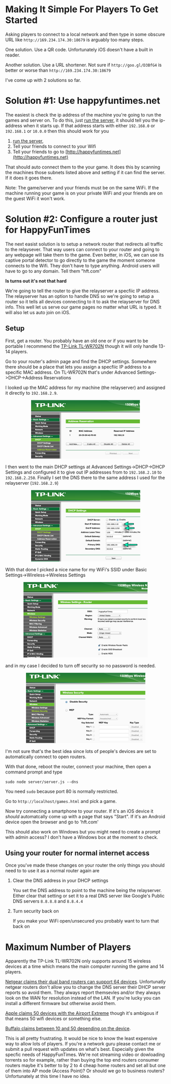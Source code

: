 Making It Simple For Players To Get Started
===========================================

Asking players to connect to a local network and then type in some obscure URL like
`http://169.234.174.30:18679` is arguably too many steps.

One solution. Use a QR code. Unfortunately iOS doesn't have a built in reader.

Another solution. Use a URL shortener. Not sure if `http://goo.gl/D3BfG4` is better or
worse than `http://169.234.174.30:18679`

I've come up with 2 solutions so far.

Solution #1: Use happyfuntimes.net
==================================

The easiest is check the ip address of the machine you're going to run the games
and server on. To do this, just [run the server](../README.md#running-the-examples),
it should tell you the ip-address when it starts up. If that address starts with
either `192.168.0` or `192.168.1` or `10.0.0` then this should work for you

1.  [run the server](../README.md#running-the-examples),
2.  Tell your friends to connect to your Wifi
3.  Tell your friends to go to [http://happyfuntimes.net](http://happyfuntimes.net)

That should auto connect them to the your game. It does this by scanning
the machines those subnets listed above and setting if it can find the server.
If it does it goes there.

Note: The game/server and your friends must be on the same WiFi. If the machine
running your game is on your private WiFi and your friends are on the guest WiFi
it won't work.

Solution #2: Configure a router just for HappyFunTimes
======================================================

The next easist solution is to setup a network router that redirects all traffic
to the relaysever. That way users can connect to your router and going to any webpage
will take them to the game. Even better, in iOS, we can use its captive portal
detector to go directly to the game the moment someone connects to the Wifi.
They don't have to type anything. Android users will have to go to any domain.
Tell them "hft.com"

**Is turns out it's not that hard**

We're going to tell the router to give the relayserver a specfiic IP address.
The relayserver has an option to handle DNS so we're going to setup a router
so it tells all devices connecting to it to ask the relayserver for DNS info.
This well let us serve our game pages no matter what URL is typed. It will
also let us auto join on iOS.

Setup
-----

First, get a router. You probably have an old one or if you want to be portable I
recommend the [TP-Link TL-WR702N](http://google.com/#q=TP-Link+TL-WR702N) though
it will only handle 13-14 players.

Go to your router's admin page and find the DHCP settings. Somewhere there
should be a place that lets you assign a specfiic IP address to a specific MAC
address. On TL-WR702N that's under Advanced Settings->DHCP->Address Reservations

I looked up the MAC address for my machine (the relayserver) and assigned it
directly to `192.168.2.9`.

<div style="text-align: center;"><a href="images/router-address-reservation.png"><img width="342" height="184" src="images/router-address-reservation.png"></a></div>

I then went to the main DHCP settings at Advanced Settings->DHCP->DHCP Settings and
configured it to give out IP addresses from to `192.168.2.10` to `192.168.2.250`.
Finally I set the DNS there to the same address I used for the relayserver
(`192.168.2.9`)

<div style="text-align: center;"><a href="images/router-dhcp-settings.png"><img width="343" height="224" src="images/router-dhcp-settings.png"></a></div>

With that done I picked a nice name for my WiFi's SSID under
Basic Settings->Wireless->Wireless Settings

<div style="text-align: center;"><a href="images/router-wifi-settings.png"><img width="390" height="237" src="images/router-wifi-settings.png"></a></div>

and in my case I decided to turn off security so no password is needed.

<div style="text-align: center;"><a href="images/router-wifi-security.png"><img width="375" height="221" src="images/router-wifi-security.png"></a></div>

I'm not sure that's the best idea since lots of people's devices are set to automatically
connect to open routers.

With that done, reboot the router, connect your machine, then open a command prompt
and type

    sudo node server/server.js --dns

You need `sudo` because port 80 is normally restricted.

Go to `http://localhost/games.html` and pick a game.

Now try connecting a smartphone to your router. If it's an iOS device it *should*
automatcally come up with a page that says "Start". If it's an Android device
open the browser and go to 'hft.com'

This should also work on Windows but you might need to create a prompt with admin
access? I don't have a Windows box at the moment to check.

Using your router for normal internet access
--------------------------------------------

Once you've made these changes on your router the only things you should need to
to use it as a normal router again are

1.  Clear the DNS address in your DHCP settings

    You set the DNS address to point to the machine being the relayserver. Either
    clear that setting or set it to a real DNS server like Google's Public DNS servers
    `8.8.8.8` and `8.8.4.4`

2.  Turn security back on

    If you make your WiFi open/unsecured you probably want to turn that back on

Maximum Number of Players
=========================

Apparently the TP-Link TL-WR702N only supports around 15 wireless devices at a time which
means the main computer running the game and 14 players.

[Netgear claims their dual band routers can support 64 devices](http://kb.netgear.com/app/answers/detail/a_id/24043/~/how-many-clients-can-you-connect-wirelessly-to-a-netgear-router%3F).
Unfortunatly netgear routers don't allow you to change the DNS server their DHCP server reports
so avoid them. They always report themsevles and/or they always look on the WAN for resolution
instead of the LAN. If you're lucky you can install a different firmware but otherwise avoid them.

[Apple claims 50 devices with the Airport Extreme](http://www.apple.com/airport-extreme/specs/)
though it's ambigous if that means 50 wifi devices or something else.

[Buffalo claims between 10 and 50 depending on the device](http://faq.buffalo.jp/app/answers/detail/a_id/326).

This is all pretty frustrating. It would be nice to know the least expensive way to allow lots
of players. If you're a network guru please contact me or submit a pull request with updates
on what's best. Especially given the specfic needs of HappyFunTimes. We're not streaming video
or dowloading torrents so for example, rather than buying the top end routers consumer routers
maybe it's better to by 2 to 4 cheap home routers and set all but one of them into AP mode (Access Point)?
Or should we go to business routers? Unfortunately at this time I have no idea.

